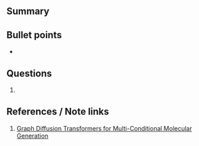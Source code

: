 ## Summary

## Bullet points
- 

## Questions
1. 

## References / Note links
1. [Graph Diffusion Transformers for Multi-Conditional Molecular Generation](https://openreview.net/pdf?id=cfrDLD1wfO)